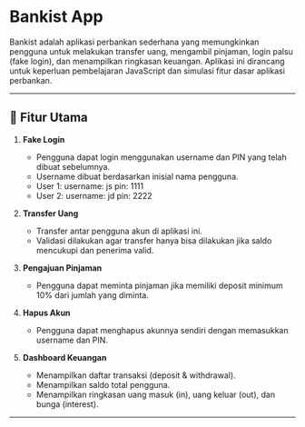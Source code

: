 # Bankist App

Bankist adalah aplikasi perbankan sederhana yang memungkinkan pengguna untuk melakukan transfer uang, mengambil pinjaman, login palsu (fake login), dan menampilkan ringkasan keuangan. Aplikasi ini dirancang untuk keperluan pembelajaran JavaScript dan simulasi fitur dasar aplikasi perbankan.

---

## 🌟 Fitur Utama

1. **Fake Login**

   - Pengguna dapat login menggunakan username dan PIN yang telah dibuat sebelumnya.
   - Username dibuat berdasarkan inisial nama pengguna.
   - User 1: username: js pin: 1111
   - User 2: username: jd pin: 2222

2. **Transfer Uang**

   - Transfer antar pengguna akun di aplikasi ini.
   - Validasi dilakukan agar transfer hanya bisa dilakukan jika saldo mencukupi dan penerima valid.

3. **Pengajuan Pinjaman**

   - Pengguna dapat meminta pinjaman jika memiliki deposit minimum 10% dari jumlah yang diminta.

4. **Hapus Akun**

   - Pengguna dapat menghapus akunnya sendiri dengan memasukkan username dan PIN.

5. **Dashboard Keuangan**
   - Menampilkan daftar transaksi (deposit & withdrawal).
   - Menampilkan saldo total pengguna.
   - Menampilkan ringkasan uang masuk (in), uang keluar (out), dan bunga (interest).

---
